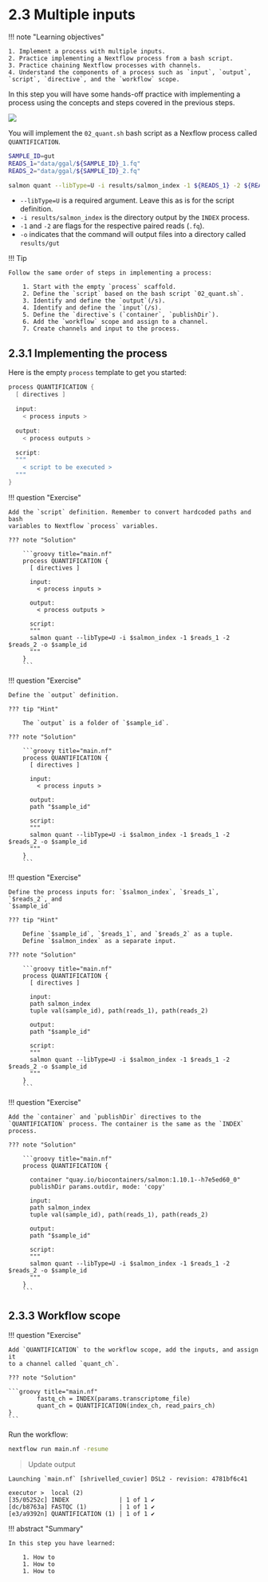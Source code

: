 # 2.3 Multiple inputs  

!!! note "Learning objectives"

    1. Implement a process with multiple inputs. 
    2. Practice implementing a Nextflow process from a bash script.  
    3. Practice chaining Nextflow processes with channels.  
    4. Understand the components of a process such as `input`, `output`,
    `script`, `directive`, and the `workflow` scope.  

In this step you will have some hands-off practice with implementing a process
using the concepts and steps covered in the previous steps.  

![](img/3.excalidraw.png)

You will implement the `02_quant.sh` bash script as a Nexflow process called
`QUANTIFICATION`.  

```bash title="02_quant.sh"
SAMPLE_ID=gut
READS_1="data/ggal/${SAMPLE_ID}_1.fq"
READS_2="data/ggal/${SAMPLE_ID}_2.fq"

salmon quant --libType=U -i results/salmon_index -1 ${READS_1} -2 ${READS_2} -o results/${SAMPLE_ID}
```

- `--libType=U` is a required argument. Leave this as is for the script definition.  
- `-i results/salmon_index` is the directory output by the `INDEX` process.  
- `-1` and `-2` are flags for the respective paired reads (`.fq`).  
- `-o` indicates that the command will output files into a directory called `results/gut`

!!! Tip

    Follow the same order of steps in implementing a process:  

        1. Start with the empty `process` scaffold.  
        2. Define the `script` based on the bash script `02_quant.sh`.  
        3. Identify and define the `output`(/s).  
        4. Identify and define the `input`(/s).  
        5. Define the `directive`s (`container`, `publishDir`).  
        6. Add the `workflow` scope and assign to a channel.  
        7. Create channels and input to the process.  

## 2.3.1 Implementing the process  

Here is the empty `process` template to get you started:  

```groovy title="main.nf"
process QUANTIFICATION {
  [ directives ]

  input:
    < process inputs >

  output:
    < process outputs >

  script:
  """
    < script to be executed >
  """
}
```

!!! question "Exercise"

    Add the `script` definition. Remember to convert hardcoded paths and bash
    variables to Nextflow `process` variables.  

    ??? note "Solution"

        ```groovy title="main.nf"
        process QUANTIFICATION {
          [ directives ]
        
          input:
            < process inputs >
        
          output:
            < process outputs >
        
          script:
          """
          salmon quant --libType=U -i $salmon_index -1 $reads_1 -2 $reads_2 -o $sample_id
          """
        }
        ```

!!! question "Exercise"

    Define the `output` definition.  

    ??? tip "Hint"  

        The `output` is a folder of `$sample_id`.

    ??? note "Solution"

        ```groovy title="main.nf"
        process QUANTIFICATION {
          [ directives ]
        
          input:
            < process inputs >
        
          output:
          path "$sample_id"
        
          script:
          """
          salmon quant --libType=U -i $salmon_index -1 $reads_1 -2 $reads_2 -o $sample_id
          """
        }
        ```

!!! question "Exercise"

    Define the process inputs for: `$salmon_index`, `$reads_1`, `$reads_2`, and
    `$sample_id`

    ??? tip "Hint"  

        Define `$sample_id`, `$reads_1`, and `$reads_2` as a tuple.
        Define `$salmon_index` as a separate input.  

    ??? note "Solution"

        ```groovy title="main.nf"
        process QUANTIFICATION {
          [ directives ]
        
          input:
          path salmon_index
          tuple val(sample_id), path(reads_1), path(reads_2)
        
          output:
          path "$sample_id"
        
          script:
          """
          salmon quant --libType=U -i $salmon_index -1 $reads_1 -2 $reads_2 -o $sample_id
          """
        }
        ```

!!! question "Exercise"

    Add the `container` and `publishDir` directives to the `QUANTIFICATION` process. The container is the same as the `INDEX` process.  

    ??? note "Solution"

        ```groovy title="main.nf"
        process QUANTIFICATION {
        
          container "quay.io/biocontainers/salmon:1.10.1--h7e5ed60_0"
          publishDir params.outdir, mode: 'copy'

          input:
          path salmon_index
          tuple val(sample_id), path(reads_1), path(reads_2)
        
          output:
          path "$sample_id"
        
          script:
          """
          salmon quant --libType=U -i $salmon_index -1 $reads_1 -2 $reads_2 -o $sample_id
          """
        }
        ```

## 2.3.3 Workflow scope 

!!! question "Exercise"

    Add `QUANTIFICATION` to the workflow scope, add the inputs, and assign it
    to a channel called `quant_ch`.  

    ??? note "Solution"

    ```groovy title="main.nf"
            fastq_ch = INDEX(params.transcriptome_file)
            quant_ch = QUANTIFICATION(index_ch, read_pairs_ch)
    }
    ```

Run the workflow:  
```bash
nextflow run main.nf -resume
```

> Update output

```console title="Output"
Launching `main.nf` [shrivelled_cuvier] DSL2 - revision: 4781bf6c41

executor >  local (2)
[35/05252c] INDEX              | 1 of 1 ✔
[dc/b8763a] FASTQC (1)         | 1 of 1 ✔
[e3/a9392n] QUANTIFICATION (1) | 1 of 1 ✔

```

!!! abstract "Summary"

    In this step you have learned:

        1. How to          
        1. How to 
        1. How to 
